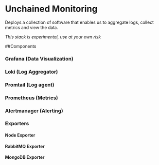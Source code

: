 # Unchained Monitoring

Deploys a collection of software that enables us to aggregate logs, collect metrics and view the data.

_This stack is experimental, use at your own risk_

##Components

### Grafana (Data Visualization)

### Loki (Log Aggregator)

### Promtail (Log agent)

### Prometheus (Metrics)

### Alertmanager (Alerting)


### Exporters

#### Node Exporter

#### RabbitMQ Exporter

#### MongoDB Exporter